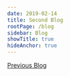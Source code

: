 ```yaml
---
date: 2019-02-14
title: Second Blog
rootPage: /blog
sidebar: Blog
showTitle: true
hideAnchor: true
---
```

[Previous Blog](/blog/first-blog)
